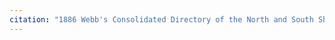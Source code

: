 ```yaml
---
citation: "1886 Webb's Consolidated Directory of the North and South Shores Staten Island, p329, ancestry.com."
---
```



